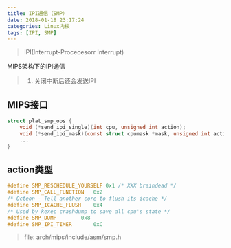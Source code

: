 ```yaml
---
title: IPI通信（SMP）
date: 2018-01-18 23:17:24
categories: Linux内核
tags: [IPI, SMP]
---
```



>IPI(Interrupt-Procecesorr Interrupt)

<!--more-->

MIPS架构下的IPI通信


> 1. 关闭中断后还会发送IPI

## MIPS接口

``` C
struct plat_smp_ops {                                                                 
	void (*send_ipi_single)(int cpu, unsigned int action);                      
	void (*send_ipi_mask)(const struct cpumask *mask, unsigned int action);     
	...
}
```

## action类型

``` C
#define SMP_RESCHEDULE_YOURSELF 0x1 /* XXX braindead */         
#define SMP_CALL_FUNCTION   0x2                                 
/* Octeon - Tell another core to flush its icache */            
#define SMP_ICACHE_FLUSH    0x4                                 
/* Used by kexec crashdump to save all cpu's state */           
#define SMP_DUMP        0x8                                     
#define SMP_IPI_TIMER       0xC                                 
```
>file: arch/mips/include/asm/smp.h
